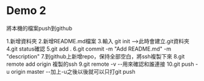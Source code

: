 # Demo 2
將本機的檔案push到github

1.新增資料夾
2.新增README.md檔案
3.輸入 git init -->此時會建立.git資料夾
4.git status確認
5.git add .
6.git commit -m "Add README.md" -m "description"
7.到github上新增repo，保持全部空白，將ssh複製下來
8.git remote add origin 複製的ssh
9.git remote -v --用來確認和誰連接
10.git push -u origin master --加上-u之後以後就可以只打git push